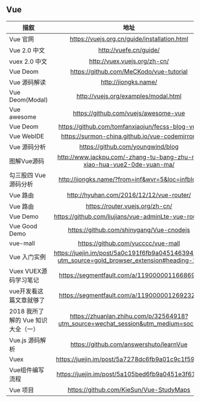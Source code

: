 ## Vue
| 描叙          | 地址           |
| ------------- |:-------------:| 
|Vue 官网|https://vuejs.org.cn/guide/installation.html|
|Vue 2.0 中文|http://vuefe.cn/guide/|
|vuex 2.0 中文|http://vuex.vuejs.org/zh-cn/|
|Vue Deom|https://github.com/MeCKodo/vue-tutorial|
|Vue 源码解读|http://jiongks.name/|
|Vue Deom(Modal)|http://vuejs.org/examples/modal.html|
|Vue awesome|https://github.com/vuejs/awesome-vue|
|Vue Deom|https://github.com/tomfanxiaojun/fecss-blog-vue|
|Vue WebIDE|https://surmon-china.github.io/vue-codemirror/|
|Vue 源码分析|https://github.com/youngwind/blog|
|图解Vue源码|http://www.jackpu.com/-zhang-tu-bang-zhu-ni-xiao-hua-vue2-0de-yuan-ma/|
|勾三股四 Vue源码分析|http://jiongks.name/?from=inf&wvr=5&loc=infblog|
|Vue 路由|http://hyuhan.com/2016/12/12/vue-router/|
|Vue 路由|https://router.vuejs.org/zh-cn/|
|Vue Demo|https://github.com/liujians/vue-adminLte-vue-router|
|Vue Good Demo|https://github.com/shinygang/Vue-cnodejs|
|vue-mall|https://github.com/yucccc/vue-mall|
|Vue 入门实例|https://juejin.im/post/5a0c191f6fb9a04514639419?utm_source=gold_browser_extension#heading-13|
|Vuex VUEX源码学习笔记|https://segmentfault.com/a/1190000011668695|
|vue开发看这篇文章就够了|https://segmentfault.com/a/1190000012692321|
|2018 我所了解的 Vue 知识大全（一）|https://zhuanlan.zhihu.com/p/32564918?utm_source=wechat_session&utm_medium=social|
|Vue.js 源码解析 |https://github.com/answershuto/learnVue|
|Vuex|https://juejin.im/post/5a7278dc6fb9a01c9c1f59e7|
|Vue组件编写流程 |https://juejin.im/post/5a105bed6fb9a0451e3f61fb|
|Vue 项目|https://github.com/KieSun/Vue-StudyMaps|
